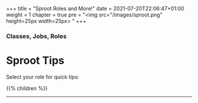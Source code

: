 +++
title = "Sproot Roles and More!"
date = 2021-07-20T22:06:47+01:00
weight = 1
chapter = true
pre = "<img src=\"/images/sproot.png\" height=25px width=25px> "
+++

### Classes, Jobs, Roles

# Sproot Tips

Select your role for quick tips:

{{% children %}}





--- 

